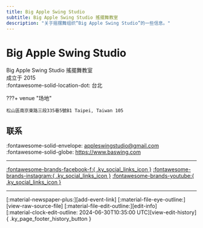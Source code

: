 ```yaml
---
title: Big Apple Swing Studio
subtitle: Big Apple Swing Studio 搖擺舞教室
description: "关于摇摆舞组织“Big Apple Swing Studio”的一些信息。"
---
```


# Big Apple Swing Studio

Big Apple Swing Studio 搖擺舞教室  
成立于 2015  
:fontawesome-solid-location-dot: 台北  


???+ venue "场地"

    松山區南京東路三段335巷5號B1 Taipei, Taiwan 105  

## 联系

:fontawesome-solid-envelope: <appleswingstudio@gmail.com>  
:fontawesome-solid-globe: <https://www.baswing.com>  

---

 [:fontawesome-brands-facebook-f:{ .ky_social_links_icon }](https://www.facebook.com/BigAppleSwing) [:fontawesome-brands-instagram:{ .ky_social_links_icon }](https://instagram.com/ba.swing) [:fontawesome-brands-youtube:{ .ky_social_links_icon }](https://youtube.com/SwingStudioBigApple)

---

<div class="ky_page_footer" markdown>
<div class="ky_page_footer_trailing" markdown="span">
[:material-newspaper-plus:][add-event-link]
[:material-file-eye-outline:][view-raw-source-file]
[:material-file-edit-outline:][edit-info]
</div>
<div class="ky_page_footer_leading" markdown="span">
[:material-clock-edit-outline: 2024-06-30T10:35:00 UTC][view-edit-history]{ .ky_page_footer_history_button }
</div>
</div>

[add-event-link]: https://github.com/swingdance/events/issues/new?assignees=&labels=add+event&projects=&template=02-add_entity.yml&title=Add%20Event%3A%20zh_TW%20%E2%80%A2%20%3CName%3E&region=zh_TW&province=Taipei&city=Taipei&org_id=big-apple-swing-studio "添加活动"
[view-raw-source-file]: https://github.com/swingdance/orgs/blob/main/zh_TW/big-apple-swing-studio.json "查看原始源文件"
[edit-info]: https://github.com/swingdance/orgs/issues/new?assignees=&labels=update+org&projects=&template=03-update_entity.yml&title=Update%20Org%3A%20zh_TW%20%E2%80%A2%20Big%20Apple%20Swing%20Studio&region=zh_TW&id=big-apple-swing-studio&name=Big%20Apple%20Swing%20Studio "编辑信息"

[view-edit-history]: https://github.com/swingdance/orgs/commits/main/zh_TW/big-apple-swing-studio.json "查看编辑历史"
